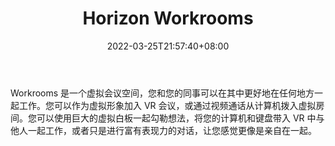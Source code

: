 ﻿---
weight: 
title: "Horizon Workrooms"
description: "Workrooms 是一个虚拟会议空间，您和您的同事可以在其中更好地在任何地方一起工作。您可以作为虚拟形象加入 VR 会议，或通过视频通话从计算机拨入虚拟房间。您可以使用巨大的虚拟白板一起勾勒想法，将您的计算机和键盘带入 VR 中与他人一起工作，或者只是进行富有表现力的对话，让您感觉更像是亲自在一起。"
date: 2022-03-25T21:57:40+08:00
lastmod: 2022-03-25T16:45:40+08:00
draft: false
authors: ["Metabd"]
featuredImage: "462.jpg"
link: "https://www.oculus.com/workrooms/?locale=zh_CN"
tags: ["Horizon Workrooms","虚拟会议"]
categories: ["navigation"]
navigation: ["虚拟会议"]
lightgallery: true
toc: true
pinned: false
recommend: false
recommend1: false
---
Workrooms 是一个虚拟会议空间，您和您的同事可以在其中更好地在任何地方一起工作。您可以作为虚拟形象加入 VR 会议，或通过视频通话从计算机拨入虚拟房间。您可以使用巨大的虚拟白板一起勾勒想法，将您的计算机和键盘带入 VR 中与他人一起工作，或者只是进行富有表现力的对话，让您感觉更像是亲自在一起。
